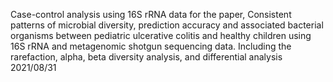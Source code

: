 Case-control analysis using 16S rRNA data for the paper, 
Consistent patterns of microbial diversity, prediction accuracy and associated bacterial organisms between pediatric ulcerative colitis and healthy children using 16S rRNA and  metagenomic shotgun sequencing data.
Including the rarefaction, alpha, beta diversity analysis, and differential analysis
2021/08/31